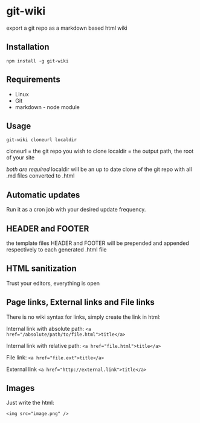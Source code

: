 git-wiki
========

export a git repo as a markdown based html wiki

## Installation

`npm install -g git-wiki`

## Requirements

* Linux
* Git
* markdown - node module

## Usage

`git-wiki cloneurl localdir`

cloneurl = the git repo you wish to clone
localdir = the output path, the root of your site

*both are required*
localdir will be an up to date clone of the git repo with all .md files converted to .html

## Automatic updates

Run it as a cron job with your desired update frequency.

## HEADER and FOOTER

the template files HEADER and FOOTER will be prepended and appended respectively to each generated .html file

## HTML sanitization

Trust your editors, everything is open

## Page links, External links and File links

There is no wiki syntax for links, simply create the link in html:

Internal link with absolute path:
`<a href="/absolute/path/to/file.html">title</a>`

Internal link with relative path:
`<a href="file.html">title</a>`

File link:
`<a href="file.ext">title</a>`

External link
`<a href="http://external.link">title</a>`

## Images

Just write the html:

`<img src="image.png" />`
